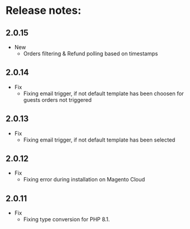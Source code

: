 Release notes:
==============

2.0.15
-------
* New
  * Orders filtering & Refund polling based on timestamps 

2.0.14
-------
* Fix
  * Fixing email trigger, if not default template has been choosen for guests orders not triggered

2.0.13
-------
* Fix
  * Fixing email trigger, if not default template has been selected

2.0.12
-------
* Fix
  * Fixing error during installation on Magento Cloud


2.0.11
-------
* Fix
  * Fixing type conversion for PHP 8.1.

